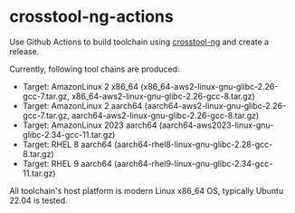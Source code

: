  # crosstool-ng-actions

Use Github Actions to build toolchain using [crosstool-ng](https://crosstool-ng.github.io/) and create a release.

Currently, following tool chains are produced:

- Target: AmazonLinux 2 x86_64 (x86_64-aws2-linux-gnu-glibc-2.26-gcc-7.tar.gz, x86_64-aws2-linux-gnu-glibc-2.26-gcc-8.tar.gz)
- Target: AmazonLinux 2 aarch64 (aarch64-aws2-linux-gnu-glibc-2.26-gcc-7.tar.gz, aarch64-aws2-linux-gnu-glibc-2.26-gcc-8.tar.gz)
- Target: AmazonLinux 2023 aarch64 (aarch64-aws2023-linux-gnu-glibc-2.34-gcc-11.tar.gz)
- Target: RHEL 8 aarch64 (aarch64-rhel8-linux-gnu-glibc-2.28-gcc-8.tar.gz)
- Target: RHEL 9 aarch64 (aarch64-rhel9-linux-gnu-glibc-2.34-gcc-11.tar.gz)

All toolchain's host platform is modern Linux x86_64 OS, typically Ubuntu 22.04 is tested.
